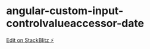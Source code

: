 # angular-custom-input-controlvalueaccessor-date

[Edit on StackBlitz ⚡️](https://stackblitz.com/edit/angular-custom-input-controlvalueaccessor-aweas2)
